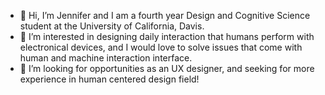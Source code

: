 - 👋 Hi, I’m Jennifer and I am a fourth year Design and Cognitive Science student at the University of California, Davis.
- 👀 I’m interested in designing daily interaction that humans perform with electronical devices, and I would love to solve issues that come with human and machine interaction interface.
- 💞️ I’m looking for opportunities as an UX designer, and seeking for more experience in human centered design field!
<!---
twjenny/twjenny is a ✨ special ✨ repository because its `README.md` (this file) appears on your GitHub profile.
You can click the Preview link to take a look at your changes.
--->

